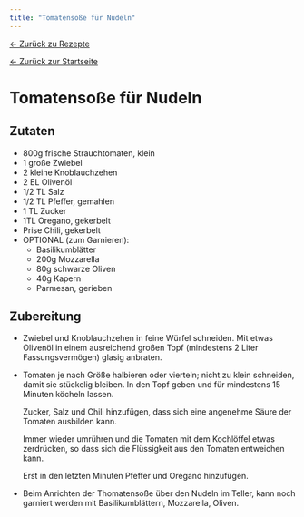 ```yaml
---
title: "Tomatensoße für Nudeln"
---
```


[← Zurück zu Rezepte](./)

[← Zurück zur Startseite](../)

# Tomatensoße für Nudeln


## Zutaten

*   800g frische Strauchtomaten, klein
*   1 große Zwiebel
*   2 kleine Knoblauchzehen
*   2 EL Olivenöl
*   1/2 TL Salz
*   1/2 TL Pfeffer, gemahlen
*   1 TL Zucker
*   1TL Oregano, gekerbelt
*   Prise Chili, gekerbelt
*   OPTIONAL (zum Garnieren):
    *   Basilikumblätter
    *   200g Mozzarella
    *   80g schwarze Oliven
    *   40g Kapern
    *   Parmesan, gerieben


## Zubereitung

*   Zwiebel und Knoblauchzehen in feine Würfel schneiden.
    Mit etwas Olivenöl in einem ausreichend großen Topf (mindestens 
    2 Liter Fassungsvermögen) glasig anbraten.

*   Tomaten je nach Größe halbieren oder vierteln; nicht zu klein schneiden, 
    damit sie stückelig bleiben. In den Topf geben und für mindestens 
    15 Minuten köcheln lassen.

    Zucker, Salz und Chili hinzufügen, dass sich eine angenehme Säure 
    der Tomaten ausbilden kann.
    
    Immer wieder umrühren und die Tomaten mit dem Kochlöffel etwas zerdrücken,
    so dass sich die Flüssigkeit aus den Tomaten entweichen kann.

    Erst in den letzten Minuten Pfeffer und Oregano hinzufügen.

*   Beim Anrichten der Thomatensoße über den Nudeln im Teller, kann 
    noch garniert werden mit Basilikumblättern, Mozzarella, Oliven.